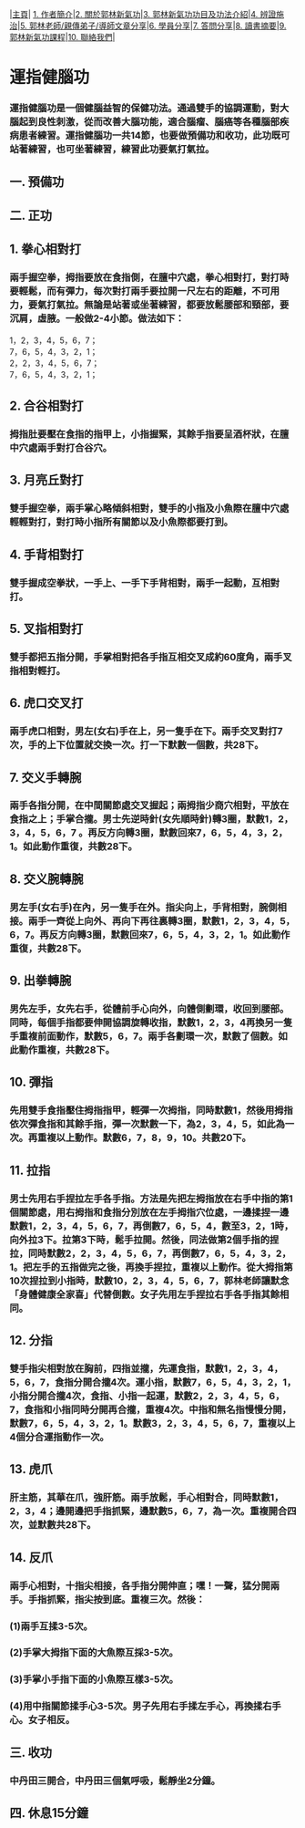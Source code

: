 |[主頁](/README.md)| [1. 作者簡介](/a10.md)|[2. 關於郭林新氣功](/a1.md)|[3. 郭林新氣功功目及功法介紹](/a2.md)|[4. 辨證施治](/a3.md)|[5. 郭林老師/親傳弟子/導師文章分享](/a5.md)|[6. 學員分享](/a6.md)|[7. 答問分享](/a7.md)|[8. 讀書摘要](/a4.md)|[9. 郭林新氣功課程](/郭林新氣功課程.md)|[10. 聯絡我們](/a9.md)|

# 運指健腦功

### 運指健腦功是一個健腦益智的保健功法。通過雙手的協調運動，對大腦起到良性刺激，從而改善大腦功能，適合腦瘤、腦癌等各種腦部疾病患者練習。運指健腦功一共14節，也要做預備功和收功，此功既可站著練習，也可坐著練習，練習此功要氣打氣拉。

## 一. 預備功  

## 二. 正功 

## 1. 拳心相對打
### 兩手握空拳，拇指要放在食指側，在膻中穴處，拳心相對打，對打時要輕鬆，而有彈力，每次對打兩手要拉開一尺左右的距離，不可用力，要氣打氣拉。無論是站著或坐著練習，都要放鬆腰部和頸部，要沉肩，虛腋。一般做2-4小節。做法如下：
1，2，3，4，5，6，7；  
7，6，5，4，3，2，1；  
2，2，3，4，5，6，7；  
7，6，5，4，3，2，1；  

## 2. 合谷相對打
### 拇指肚要壓在食指的指甲上，小指握緊，其餘手指要呈酒杯狀，在膻中穴處兩手對打合谷穴。

## 3. 月亮丘對打
### 雙手握空拳，兩手掌心略傾斜相對，雙手的小指及小魚際在膻中穴處輕輕對打，對打時小指所有關節以及小魚際都要打到。

## 4. 手背相對打
### 雙手握成空拳狀，一手上、一手下手背相對，兩手一起動，互相對打。

## 5. 叉指相對打
### 雙手都把五指分開，手掌相對把各手指互相交叉成約60度角，兩手叉指相對輕打。

## 6. 虎口交叉打
### 兩手虎口相對，男左(女右)手在上，另一隻手在下。兩手交叉對打7次，手的上下位置就交換一次。打一下默數一個數，共28下。

## 7. 交义手轉腕
### 兩手各指分開，在中間關節處交叉握起；兩拇指少商穴相對，平放在食指之上；手掌合攏。男士先逆時針(女先順時針)轉3圈，默數1，2，3，4，5，6，7 。再反方向轉3圈，默數回來7，6，5，4，3，2，1。如此動作重復，共數28下。

## 8. 交义腕轉腕
### 男左手(女右手)在內，另一隻手在外。指尖向上，手背相對，腕側相接。兩手一齊從上向外、再向下再往裏轉3圈，默數1，2，3，4，5，6，7。再反方向轉3圈，默數回來7，6，5，4，3，2，1。如此動作重復，共數28下。

## 9. 出拳轉腕
### 男先左手，女先右手，從體前手心向外，向體側劃環，收回到腰部。同時，每個手指都要伸開協調旋轉收指，默數1，2，3，4再換另一隻手重複前面動作，默數5，6，7。兩手各劃環一次，默數了個數。如此動作重複，共數28下。

## 10. 彈指
### 先用雙手食指壓住拇指指甲，輕彈一次拇指，同時默數1，然後用拇指依次彈食指和其餘手指，彈一次默數一下，為2，3，4，5，如此為一次。再重複以上動作。默數6，7，8，9，10。共數20下。

## 11. 拉指
### 男士先用右手捏拉左手各手指。方法是先把左拇指放在右手中指的第1個關節處，用右拇指和食指分別放在左手拇指穴位處，一邊揉捏一邊默數1，2，3，4，5，6，7，再倒數7，6，5，4，數至3，2，1時，向外拉3下。拉第3下時，鬆手拉開。然後，同法做第2個手指的捏拉，同時默數2，2，3，4，5，6，7，再倒數7，6，5，4，3，2，1。把左手的五指做完之後，再換手捏拉，重複以上動作。從大拇指第10次捏拉到小指時，默數10，2，3，4，5，6，7，郭林老師讓默念「身體健康全家喜」代替倒數。女子先用左手捏拉右手各手指其餘相同。

## 12. 分指
### 雙手指尖相對放在胸前，四指並攏，先運食指，默數1，2，3，4，5，6，7，食指分開合攏4次。運小指，默數7，6，5，4，3，2，1，小指分開合攏4次，食指、小指一起運，默數2，2，3，4，5，6，7，食指和小指同時分開再合攏，重複4次。中指和無名指慢慢分開，默數7，6，5，4，3，2，1。默數3，2，3，4，5，6，7，重複以上4個分合運指動作一次。

## 13. 虎爪
### 肝主筋，其華在爪，強肝筋。兩手放鬆，手心相對合，同時默數1，2，3，4；邊開邊把手指抓緊，邊默數5，6，7，為一次。重複開合四次，並默數共28下。

## 14. 反爪
### 兩手心相對，十指尖相接，各手指分開伸直；嘿！一聲，猛分開兩手。手指抓緊，指尖按到底。重複三次。然後：
### (1)兩手互揉3-5次。
### (2)手掌大拇指下面的大魚際互採3-5次。
### (3)手掌小手指下面的小魚際互樣3-5次。
### (4)用中指關節揉手心3-5次。男子先用右手揉左手心，再換揉右手心。女子相反。

## 三. 收功  

### 中丹田三開合，中丹田三個氣呼吸，鬆靜坐2分鐘。  

## 四. 休息15分鐘  


